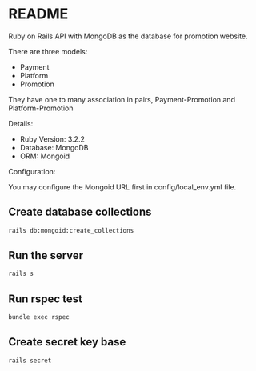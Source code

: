 # README

Ruby on Rails API with MongoDB as the database for promotion website.

There are three models:

- Payment
- Platform
- Promotion

They have one to many association in pairs, Payment-Promotion and Platform-Promotion

Details:

- Ruby Version: 3.2.2
- Database: MongoDB
- ORM: Mongoid

Configuration:

You may configure the Mongoid URL first in config/local_env.yml file.

## Create database collections

```bash
rails db:mongoid:create_collections
```

## Run the server

```bash
rails s
```

## Run rspec test

```bash
bundle exec rspec
```

## Create secret key base

```
rails secret
```
